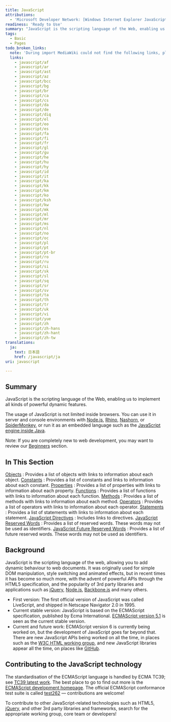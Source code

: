 ```yaml
---
title: JavaScript
attributions:
  - 'Microsoft Developer Network: [Windows Internet Explorer JavaScript reference Article](http://msdn.microsoft.com/en-us/library/ie/yek4tbz0%28v=vs.94%29.aspx)'
readiness: 'Ready to Use'
summary: "JavaScript is the scripting language of the Web, enabling us to implement all kinds of powerful dynamic features.\n"
tags:
  - Basic
  - Pages
todo_broken_links:
  note: 'During import MediaWiki could not find the following links, please fix and adjust this list.'
  links:
    - javascript/af
    - javascript/ar
    - javascript/ast
    - javascript/az
    - javascript/bcc
    - javascript/bg
    - javascript/br
    - javascript/ca
    - javascript/cs
    - javascript/da
    - javascript/de
    - javascript/diq
    - javascript/el
    - javascript/eo
    - javascript/es
    - javascript/fa
    - javascript/fi
    - javascript/fr
    - javascript/gl
    - javascript/gu
    - javascript/he
    - javascript/hu
    - javascript/hy
    - javascript/id
    - javascript/it
    - javascript/ka
    - javascript/kk
    - javascript/km
    - javascript/ko
    - javascript/ksh
    - javascript/kw
    - javascript/mk
    - javascript/ml
    - javascript/mr
    - javascript/ms
    - javascript/nl
    - javascript/no
    - javascript/oc
    - javascript/pl
    - javascript/pt
    - javascript/pt-br
    - javascript/ro
    - javascript/ru
    - javascript/si
    - javascript/sk
    - javascript/sl
    - javascript/sq
    - javascript/sr
    - javascript/sv
    - javascript/ta
    - javascript/th
    - javascript/tr
    - javascript/uk
    - javascript/vi
    - javascript/yue
    - javascript/zh
    - javascript/zh-hans
    - javascript/zh-hant
    - javascript/zh-tw
translations:
  ja:
    text: 日本語
    href: /javascript/ja
uri: javascript

---
```

## Summary

JavaScript is the scripting language of the Web, enabling us to implement all kinds of powerful dynamic features.

The usage of JavaScript is not limited inside browsers. You can use it in server and console environments with [Node.js](http://nodejs.org), [Rhino](https://developer.mozilla.org/en-US/docs/Rhino), [Nashorn](http://openjdk.java.net/projects/nashorn/), or [SpiderMonkey](https://developer.mozilla.org/en-US/docs/Mozilla/Projects/SpiderMonkey), or run it as an embedded language such as the [JavaScript engine inside Java](http://en.wikipedia.org/wiki/Scripting_for_the_Java_Platform).

Note: If you are completely new to web development, you may want to review our [Beginners](/Beginners) section.

## In This Section

 [Objects](/javascript/objects)
:   Provides a list of objects with links to information about each object.
 [Constants](/javascript/constants)
:   Provides a list of constants and links to information about each constant.
 [Properties](/javascript/properties)
:   Provides a list of properties with links to information about each property.
 [Functions](/javascript/functions)
:   Provides a list of functions with links to information about each function.
 [Methods](/javascript/methods)
:   Provides a list of methods with links to information about each method.
 [Operators](/javascript/operators)
:   Provides a list of operators with links to information about each operator.
 [Statements](/javascript/statements)
:   Provides a list of statements with links to information about each statement.
 [JavaScript Directives](/javascript/directives)
:   Includes links to directives.
 [JavaScript Reserved Words](/javascript/reserved_words)
:   Provides a list of reserved words. These words may not be used as identifiers.
 [JavaScript Future Reserved Words](/javascript/future_reserved_words)
:   Provides a list of future reserved words. These words may not be used as identifiers.

## Background

JavaScript is the scripting language of the web, allowing you to add dynamic behaviour to web documents. It was originally used for simple DOM manipulation, style switching and animated effects, but in recent times it has become so much more, with the advent of powerful APIs through the HTML5 specification, and the popularity of 3rd party libraries and applications such as [jQuery](http://jquery.com/), [Node.js](http://nodejs.org/), [Backbone.js](http://backbonejs.org/) and many others.

-   First version: The first official version of JavaScript was called LiveScript, and shipped in Netscape Navigator 2.0 in 1995.
-   Current stable version: JavaScript is based on the ECMAScript specification, published by Ecma International. [ECMAScript version 5.1](http://www.ecma-international.org/ecma-262/5.1/) is seen as the current stable version.
-   Current and future work: ECMAScript version 6 is currently being worked on, but the development of JavaScript goes far beyond that. There are new JavaScript APIs being worked on all the time, in places such as the [W3C HTML working group](http://www.w3.org/html/wg/), and new JavaScript libraries appear all the time, on places like [GitHub](https://github.com/).

## Contributing to the JavaScript technology

The standardisation of the ECMAScript language is handled by ECMA TC39; see [TC39 latest work](http://wiki.ecmascript.org/doku.php?id=harmony:specification_drafts). The best place to go to find out more is the [ECMAScript development homepage](http://www.ecmascript.org/dev.php). The official ECMAScript conformance test suite is called [test262](https://github.com/tc39/test262) — contributions are welcome!

To contribute to other JavaScript-related technologies such as HTML5, [jQuery](http://jquery.com/), and other 3rd party libraries and frameworks, search for the appropriate working group, core team or developers!


